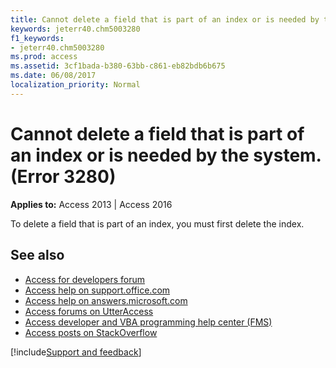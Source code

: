 ```yaml
---
title: Cannot delete a field that is part of an index or is needed by the system. (Error 3280)
keywords: jeterr40.chm5003280
f1_keywords:
- jeterr40.chm5003280
ms.prod: access
ms.assetid: 3cf1bada-b380-63bb-c861-eb82bdb6b675
ms.date: 06/08/2017
localization_priority: Normal
---
```



# Cannot delete a field that is part of an index or is needed by the system. (Error 3280)

  

**Applies to:** Access 2013 | Access 2016

To delete a field that is part of an index, you must first delete the index.

## See also

- [Access for developers forum](https://social.msdn.microsoft.com/Forums/office/home?forum=accessdev)
- [Access help on support.office.com](https://support.office.com/search/results?query=Access)
- [Access help on answers.microsoft.com](https://answers.microsoft.com/)
- [Access forums on UtterAccess](https://www.utteraccess.com/forum/index.php?act=idx)
- [Access developer and VBA programming help center (FMS)](https://www.fmsinc.com/MicrosoftAccess/developer/)
- [Access posts on StackOverflow](https://stackoverflow.com/questions/tagged/ms-access)

[!include[Support and feedback](~/includes/feedback-boilerplate.md)]
